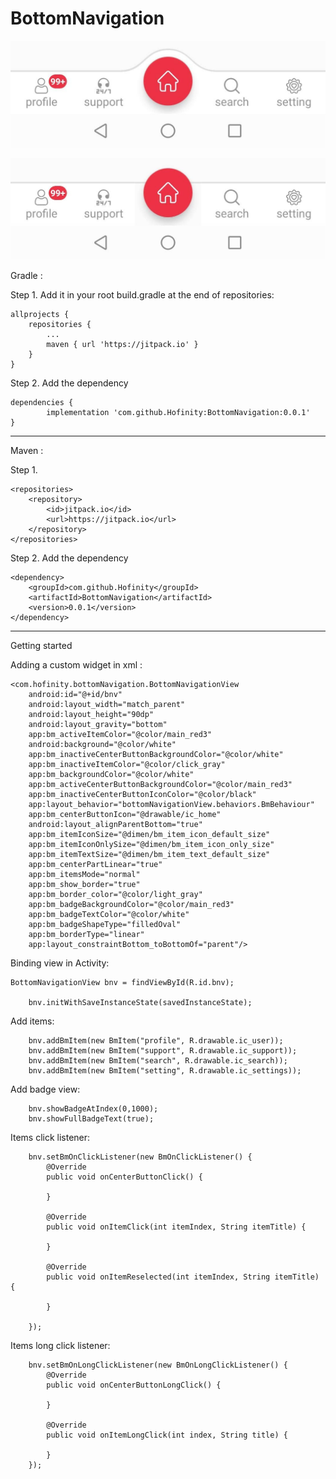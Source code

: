 # BottomNavigation

![Alt text](screenshots/center_curved_border.jpg?raw=true "Curved")

![Alt text](screenshots/linear_border.jpg?raw=true "Linear")


Gradle :

Step 1. Add it in your root build.gradle at the end of repositories:

	allprojects {
		repositories {
			...
			maven { url 'https://jitpack.io' }
		}
	}
  
  Step 2. Add the dependency

	dependencies {
	        implementation 'com.github.Hofinity:BottomNavigation:0.0.1'
	}
	
  -------------------------------------------------------------------------
  
  Maven :
  
  Step 1. 
  
  	<repositories>
		<repository>
		    <id>jitpack.io</id>
		    <url>https://jitpack.io</url>
		</repository>
	</repositories>
  
  Step 2. Add the dependency

	<dependency>
	    <groupId>com.github.Hofinity</groupId>
	    <artifactId>BottomNavigation</artifactId>
	    <version>0.0.1</version>
	</dependency>

  -------------------------------------------------------------------------


Getting started

  Adding a custom widget in xml :

    <com.hofinity.bottomNavigation.BottomNavigationView
        android:id="@+id/bnv"
        android:layout_width="match_parent"
        android:layout_height="90dp"
        android:layout_gravity="bottom"
        app:bm_activeItemColor="@color/main_red3"
        android:background="@color/white"
        app:bm_inactiveCenterButtonBackgroundColor="@color/white"
        app:bm_inactiveItemColor="@color/click_gray"
        app:bm_backgroundColor="@color/white"
        app:bm_activeCenterButtonBackgroundColor="@color/main_red3"
        app:bm_inactiveCenterButtonIconColor="@color/black"
        app:layout_behavior="bottomNavigationView.behaviors.BmBehaviour"
        app:bm_centerButtonIcon="@drawable/ic_home"
        android:layout_alignParentBottom="true"
        app:bm_itemIconSize="@dimen/bm_item_icon_default_size"
        app:bm_itemIconOnlySize="@dimen/bm_item_icon_only_size"
        app:bm_itemTextSize="@dimen/bm_item_text_default_size"
        app:bm_centerPartLinear="true"
        app:bm_itemsMode="normal"
        app:bm_show_border="true"
        app:bm_border_color="@color/light_gray"
        app:bm_badgeBackgroundColor="@color/main_red3"
        app:bm_badgeTextColor="@color/white"
        app:bm_badgeShapeType="filledOval"
        app:bm_borderType="linear"
        app:layout_constraintBottom_toBottomOf="parent"/>


  Binding view in Activity:
  
	BottomNavigationView bnv = findViewById(R.id.bnv);
	
        bnv.initWithSaveInstanceState(savedInstanceState);
	
  Add items:
  
        bnv.addBmItem(new BmItem("profile", R.drawable.ic_user));
        bnv.addBmItem(new BmItem("support", R.drawable.ic_support));
        bnv.addBmItem(new BmItem("search", R.drawable.ic_search));
        bnv.addBmItem(new BmItem("setting", R.drawable.ic_settings));

  Add badge view:
  
        bnv.showBadgeAtIndex(0,1000);
        bnv.showFullBadgeText(true);
	
  Items click listener:

        bnv.setBmOnClickListener(new BmOnClickListener() {
            @Override
            public void onCenterButtonClick() {

            }

            @Override
            public void onItemClick(int itemIndex, String itemTitle) {
                
            }

            @Override
            public void onItemReselected(int itemIndex, String itemTitle) {

            }

        });
	
  Items long click listener:

        bnv.setBmOnLongClickListener(new BmOnLongClickListener() {
            @Override
            public void onCenterButtonLongClick() {

            }

            @Override
            public void onItemLongClick(int index, String title) {

            }
        });
